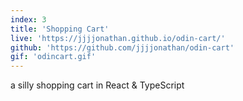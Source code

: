 ```yaml
---
index: 3
title: 'Shopping Cart'
live: 'https://jjjjonathan.github.io/odin-cart/'
github: 'https://github.com/jjjjonathan/odin-cart'
gif: 'odincart.gif'
---
```


a silly shopping cart in React & TypeScript
